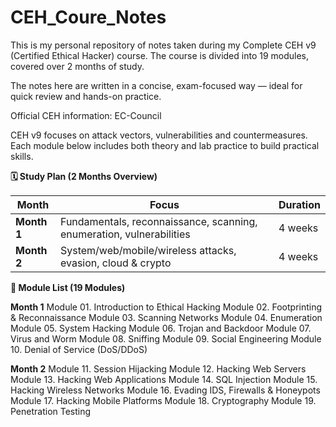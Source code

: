 # CEH_Coure_Notes
This is my personal repository of notes taken during my Complete CEH v9 (Certified Ethical Hacker) course.
The course is divided into 19 modules, covered over 2 months of study.

The notes here are written in a concise, exam-focused way — ideal for quick review and hands-on practice.

Official CEH information: EC-Council

CEH v9 focuses on attack vectors, vulnerabilities and countermeasures. Each module below includes both theory and lab practice to build practical skills.

**🗓️ Study Plan (2 Months Overview)**

| Month       | Focus                                                                | Duration |
| ----------- | -------------------------------------------------------------------- | -------- |
| **Month 1** | Fundamentals, reconnaissance, scanning, enumeration, vulnerabilities | 4 weeks  |
| **Month 2** | System/web/mobile/wireless attacks, evasion, cloud & crypto          | 4 weeks  |


**🧭 Module List (19 Modules)**

**Month 1**
Module 01. Introduction to Ethical Hacking
Module 02. Footprinting & Reconnaissance
Module 03. Scanning Networks
Module 04. Enumeration
Module 05. System Hacking
Module 06. Trojan and Backdoor
Module 07. Virus and Worm
Module 08. Sniffing
Module 09. Social Engineering
Module 10. Denial of Service (DoS/DDoS)

**Month 2**
Module 11. Session Hijacking
Module 12. Hacking Web Servers 
Module 13. Hacking Web Applications
Module 14. SQL Injection
Module 15. Hacking Wireless Networks
Module 16. Evading IDS, Firewalls & Honeypots
Module 17. Hacking Mobile Platforms
Module 18. Cryptography 
Module 19. Penetration Testing
